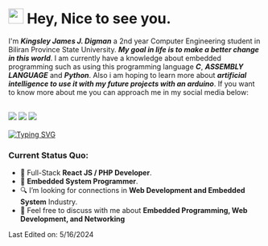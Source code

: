 <h1><img src="https://slackmojis.com/emojis/4963-blush/download" width="30"/> Hey, Nice to see you.</h1>

I'm ***Kingsley James J. Digman*** a 2nd year Computer Engineering student in Biliran Province State University. ***My goal in life is to make a better change in this world***. I am currently have a knowledge about embedded programming such as using this programming language ***C***, ***ASSEMBLY LANGUAGE*** and ***Python***. Also i am hoping to learn more about ***artificial intelligence to use it with my future projects with an arduino***. If you want to know more about me you can approach me in my social media below: <br><br>

<a href="https://web.facebook.com/kingsleyjames.digman.3"><img src="https://dragon.img2go.com/download-file/4d5b2fa0-c6d5-488f-8152-3fb0d4752044/a070bfa6-3329-4f30-9e07-21787f8c9895"></a><img>
<a href="https://www.instagram.com/kingsleyme132/"><img src="https://dragon.img2go.com/download-file/2d0f9fcc-fed3-4f63-a0f4-e3d9232e6e77/f619192e-2fdf-4afa-8208-b00c30ab6039"></a><img>
<a href="https://www.tiktok.com/@kingsleyjames03?lang=en"><img src="https://dragon.img2go.com/download-file/07582865-ce15-4c10-8af8-1e87e0983c6f/8517ebcf-5ede-4581-a0e9-2e4032eed841"></a><img><br><br>
[![Typing SVG](https://readme-typing-svg.herokuapp.com?color=%2349F707&lines=I'm+Kingsley+James+Digman;I'm+22+years+old;Currently+studying+Computer+Engineering)](https://git.io/typing-svg)


### Current Status Quo:

- 💼 Full-Stack <strong>React JS / PHP Developer</strong>.
- 💼  <strong>Embedded System Programmer</strong>.
- 🔍 I’m looking for connections in <strong>Web Development and Embedded System</strong> Industry.
- 💬 Feel free to discuss with me about <strong>Embedded Programming, Web Development, and Networking</strong>






Last Edited on: 5/16/2024
